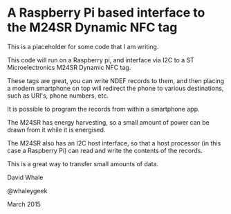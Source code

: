 A Raspberry Pi based interface to the M24SR Dynamic NFC tag
====

This is a placeholder for some code that I am writing.

This code will run on a Raspberry pi, and interface via I2C to a ST Microelectronics M24SR Dynamic NFC tag.

These tags are great, you can write NDEF records to them, and then placing a modern smartphone on top will
redirect the phone to various destinations, such as URI's, phone numbers, etc.

It is possible to program the records from within a smartphone app.

The M24SR has energy harvesting, so a small amount of power can be drawn from it while it
is energised.

The M24SR also has an I2C host interface, so that a host processor (in this case a Raspberry Pi)
can read and write the contents of the records.

This is a great way to transfer small amounts of data.

David Whale

@whaleygeek

March 2015
